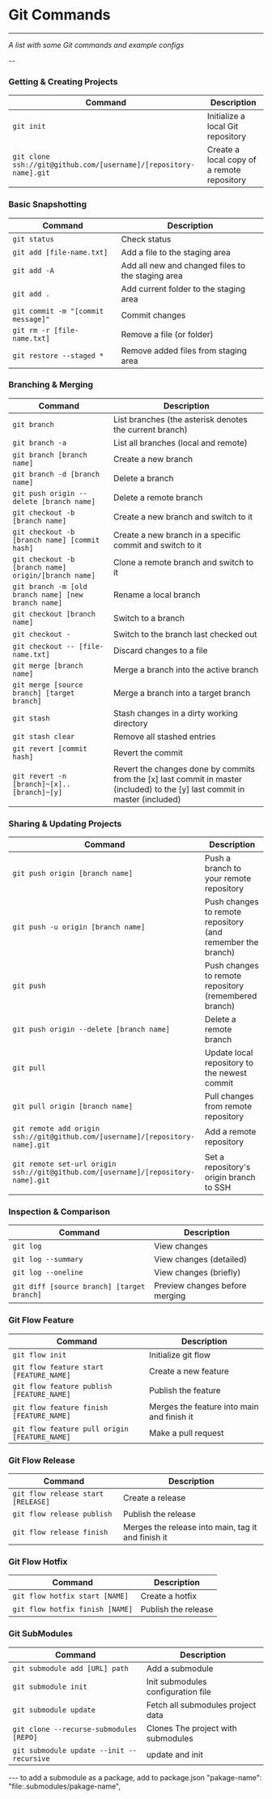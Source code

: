 Git Commands
============
___

_A list with some Git commands and example configs_

--

### Getting & Creating Projects

| Command | Description |
| ------- | ----------- |
| `git init` | Initialize a local Git repository |
| `git clone ssh://git@github.com/[username]/[repository-name].git` | Create a local copy of a remote repository |

### Basic Snapshotting

| Command | Description |
| ------- | ----------- |
| `git status` | Check status |
| `git add [file-name.txt]` | Add a file to the staging area |
| `git add -A` | Add all new and changed files to the staging area |
| `git add .` | Add current folder to the staging area |
| `git commit -m "[commit message]"` | Commit changes |
| `git rm -r [file-name.txt]` | Remove a file (or folder) |
| `git restore --staged *` | Remove added files from staging area |

### Branching & Merging

| Command | Description |
| ------- | ----------- |
| `git branch` | List branches (the asterisk denotes the current branch) |
| `git branch -a` | List all branches (local and remote) |
| `git branch [branch name]` | Create a new branch |
| `git branch -d [branch name]` | Delete a branch |
| `git push origin --delete [branch name]` | Delete a remote branch |
| `git checkout -b [branch name]` | Create a new branch and switch to it |
| `git checkout -b [branch name] [commit hash]` | Create a new branch in a specific commit and switch to it |
| `git checkout -b [branch name] origin/[branch name]` | Clone a remote branch and switch to it |
| `git branch -m [old branch name] [new branch name]` | Rename a local branch |
| `git checkout [branch name]` | Switch to a branch |
| `git checkout -` | Switch to the branch last checked out |
| `git checkout -- [file-name.txt]` | Discard changes to a file |
| `git merge [branch name]` | Merge a branch into the active branch |
| `git merge [source branch] [target branch]` | Merge a branch into a target branch |
| `git stash` | Stash changes in a dirty working directory |
| `git stash clear` | Remove all stashed entries |
| `git revert [commit hash]` | Revert the commit |
| `git revert -n [branch]~[x]..[branch]~[y]` | Revert the changes done by commits from the [x] last commit in master (included) to the [y] last commit in master (included) |
### Sharing & Updating Projects

| Command | Description |
| ------- | ----------- |
| `git push origin [branch name]` | Push a branch to your remote repository |
| `git push -u origin [branch name]` | Push changes to remote repository (and remember the branch) |
| `git push` | Push changes to remote repository (remembered branch) |
| `git push origin --delete [branch name]` | Delete a remote branch |
| `git pull` | Update local repository to the newest commit |
| `git pull origin [branch name]` | Pull changes from remote repository |
| `git remote add origin ssh://git@github.com/[username]/[repository-name].git` | Add a remote repository |
| `git remote set-url origin ssh://git@github.com/[username]/[repository-name].git` | Set a repository's origin branch to SSH |


### Inspection & Comparison

| Command | Description |
| ------- | ----------- |
| `git log` | View changes |
| `git log --summary` | View changes (detailed) |
| `git log --oneline` | View changes (briefly) |
| `git diff [source branch] [target branch]` | Preview changes before merging |

### Git Flow Feature

| Command | Description |
| ------- | ----------- |
| `git flow init` | Initialize git flow |
| `git flow feature start [FEATURE_NAME]` | Create a new feature |
| `git flow feature publish [FEATURE_NAME]` | Publish the feature |
| `git flow feature finish [FEATURE_NAME]` | Merges the feature into main and finish it |
| `git flow feature pull origin [FEATURE_NAME]` | Make a pull request |

### Git Flow Release

| Command | Description |
| ------- | ----------- |
| `git flow release start [RELEASE]` | Create a release |
| `git flow release publish` | Publish the release |
| `git flow release finish` | Merges the release into main, tag it and finish it |

### Git Flow Hotfix

| Command | Description |
| ------- | ----------- |
| `git flow hotfix start [NAME]` | Create a hotfix |
| `git flow hotfix finish [NAME]` | Publish the release |

### Git SubModules

| Command | Description |
| ------- | ----------- |
| `git submodule add [URL] path` | Add a submodule |
| `git submodule init` | Init submodules configuration file |
| `git submodule update` | Fetch all submodules project data |
| `git clone --recurse-submodules [REPO]` | Clones The project with submodules |
| `git submodule update --init --recursive` | update and init |
--- to add a submodule as a package, add to package.json "pakage-name": "file:.submodules/pakage-name",
